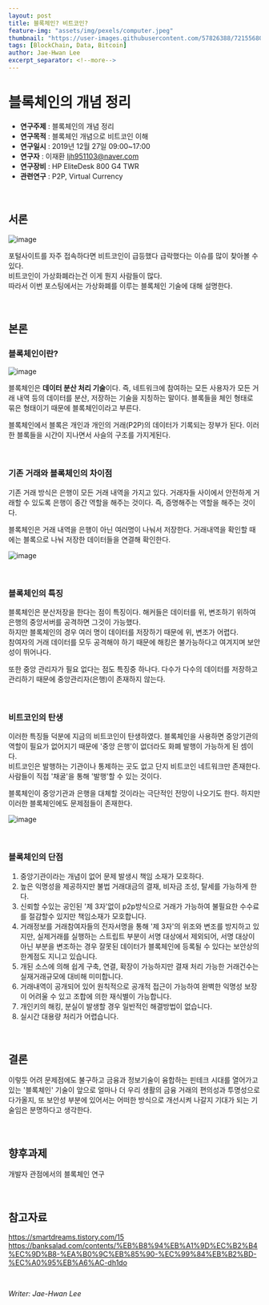 ```yaml
---
layout: post
title: 블록체인? 비트코인?
feature-img: "assets/img/pexels/computer.jpeg"
thumbnail: "https://user-images.githubusercontent.com/57826388/72155680-fa263200-33f6-11ea-8bdf-9122ef6364eb.png"
tags: [BlockChain, Data, Bitcoin]
author: Jae-Hwan Lee
excerpt_separator: <!--more-->
---
```

# 블록체인의 개념 정리
<!--more-->
* **연구주제** : 블록체인의 개념 정리
* **연구목적** : 블록체인 개념으로 비트코인 이해
* **연구일시** : 2019년 12월 27일 09:00~17:00
* **연구자** : 이재환 <ljh951103@naver.com>
* **연구장비** : HP EliteDesk 800 G4 TWR
* **관련연구** : P2P, Virtual Currency

&nbsp;

## 서론
 ![image](https://user-images.githubusercontent.com/57826388/72155282-1d9cad00-33f6-11ea-9410-87f115b086ea.png)

포털사이트를 자주 접속하다면 비트코인이 급등했다 급락했다는 이슈를 많이 찾아볼 수 있다.  
 비트코인이 가상화폐라는건 이게 뭔지 사람들이 많다.   
따라서 이번 포스팅에서는 가상화폐를 이루는 블록체인 기술에 대해 설명한다.

&nbsp;

## 본론
### 블록체인이란?
![image](https://user-images.githubusercontent.com/57826388/72155680-fa263200-33f6-11ea-8bdf-9122ef6364eb.png)

블록체인은 **데이터 분산 처리 기술**이다. 즉, 네트워크에 참여하는 모든 사용자가 모든 거래 내역 등의 데이터를 분산, 저장하는 기술을 지칭하는 말이다. 블록들을 체인 형태로 묶은 형태이기 때문에 블록체인이라고 부른다.

블록체인에서 블록은 개인과 개인의 거래(P2P)의 데이터가 기록되는 장부가 된다. 이러한 블록들을 시간이 지나면서 사슬의 구조를 가지게된다.

&nbsp;

### 기존 거래와 블록체인의 차이점

기존 거래 방식은 은행이 모든 거래 내역을 가지고 있다. 거래자들 사이에서 안전하게 거래할 수 있도록 은행이 중간 역할을 해주는 것이다. 즉, 증명해주는 역할을 해주는 것이다.

블록체인은 거래 내역을 은행이 아닌 여러명이 나눠서 저장한다. 거래내역을 확인할 때에는 블록으로 나눠 저장한 데이터들을 연결해 확인한다.

![image](https://user-images.githubusercontent.com/57826388/72155885-7751a700-33f7-11ea-92ec-b368c014b0bb.png)

&nbsp;

### 블록체인의 특징
블록체인은 분산저장을 한다는 점이 특징이다. 해커들은 데이터를 위, 변조하기 위하여 은행의 중앙서버를 공격하면 그것이 가능했다.   
하지만 블록체인의 경우 여러 명이 데이터를 저장하기 때문에 위, 변조가 어렵다.  
 참여자의 거래 데이터를 모두 공격해야 하기 때문에 해킹은 불가능하다고 여겨지며 보안성이 뛰어나다.

 또한 중앙 관리자가 필요 없다는 점도 특징중 하나다. 다수가 다수의 데이터를 저장하고 관리하기 때문에 중앙관리자(은행)이 존재하지 않는다.

&nbsp;

 ### 비트코인의 탄생
이러한 특징들 덕분에 지금의 비트코인이 탄생하였다. 블록체인을 사용하면 중앙기관의 역할이 필요가 없어지기 때문에 '중앙 은행'이 없더라도 화폐 발행이 가능하게 된 셈이다.  
비트코인은 발행하는 기관이나 통제하는 곳도 없고 단지 비트코인 네트워크만 존재한다. 사람들이 직접 '채굴'을 통해 '발행'할 수 있는 것이다.

블록체인이 중앙기관과 은행을 대체할 것이라는 극단적인 전망이 나오기도 한다. 하지만 이러한 블록체인에도 문제점들이 존재한다.

![image](https://user-images.githubusercontent.com/57826388/72156255-6ce3dd00-33f8-11ea-89c7-c843b8a59312.png)

&nbsp;

### 블록체인의 단점

1. 중앙기관이라는 개념이 없어 문제 발생시 책임 소재가 모호하다.
2. 높은 익명성을 제공하지만 불법 거래대금의 결재, 비자금 조성, 탈세를 가능하게 한다.
3. 신뢰할 수있는 공인된 '제 3자'없이 p2p방식으로 거래가 가능하여 불필요한 수수료를 절감할수 있지만 책임소재가 모호합니다.
4. 거래정보를 거래참여자들의 전자서명을 통해 '제 3자'의 위조와 변조를 방지하고 있지만, 실제거래를 실행하는 스트립트 부분이 서명 대상에서 제외되어, 서명 대상이 아닌 부분을 변조하는 경우 잘못된 데이터가 블록체인에 등록될 수 있다는 보안상의 한계점도 지니고 있습니다.
5. 개된 소스에 의해 쉽게 구축, 연결, 확장이 가능하지만 결재 처리 가능한 거래건수는 실재거래규모에 대비해 미미합니다.
6. 거래내역이 공개되어 있어 원칙적으로 공개적 접근이 가능하여 완벽한 익명성 보장이 어려울 수 있고 조합에 의한 재식별이 가능합니다.
7. 개인키의 해킹, 분실이 발생할 경우 일반적인 해결방법이 없습니다.
8. 실시간 대용량 처리가 어렵습니다.

&nbsp;

## 결론
이렇듯 어려 문제점에도 불구하고 금융과 정보기술이 융합하는 핀테크 시대를 열어가고 있는 '블록체인' 기술이 앞으로 얼마나 더 우리 생활의 금융 거래의 편의성과 투명성으로 다가올지, 또 보안성 부분에 있어서는 어떠한 방식으로 개선시켜 나갈지 기대가 되는 기술임은 분명하다고 생각한다.

&nbsp;

## 향후과제
개발자 관점에서의 블록체인 연구

&nbsp;

## 참고자료

<https://smartdreams.tistory.com/15>  
<https://banksalad.com/contents/%EB%B8%94%EB%A1%9D%EC%B2%B4%EC%9D%B8-%EA%B0%9C%EB%85%90-%EC%99%84%EB%B2%BD-%EC%A0%95%EB%A6%AC-dh1do>

&nbsp;

*Writer: Jae-Hwan Lee*